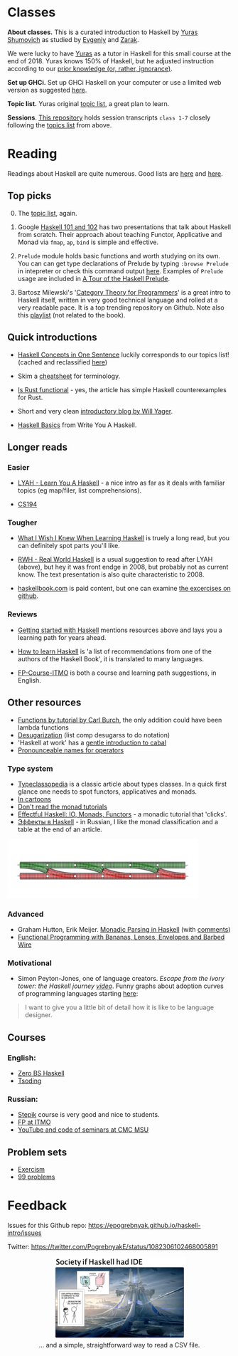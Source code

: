 <!-- 
People cited:

@shumovichy, @BartoszMilewski, @fsoikin, @_bravit, @smdiehl, @carl_burch,
@alex_pir, @binroot
-->

# Classes

**About classes.** This is a curated introduction to Haskell by [Yuras Shumovich](https://twitter.com/shumovichy) as studied by [Evgeniy](https://twitter.com/PogrebnyakE) and [Zarak](https://github.com/zarak).

We were lucky to have [Yuras](https://twitter.com/shumovichy) as a tutor in Haskell for this small course at the end of 2018. Yuras knows 150% of Haskell, but he adjusted instruction according to our [prior knowledge (or, rather, ignorance)](blog/how_we_started.md).

**Set up GHCi.** Set up GHCi Haskell on your computer or use a limited web version as
suggested [here](setup.md).

**Topic list.** Yuras original [topic list](topics.md), a great plan to learn. 

**Sessions**. [This repository](https://github.com/epogrebnyak/haskell-intro) holds session transcripts `class 1-7` closely following the [topics list](topics.md) from above. 

# Reading 

Readings about Haskell are quite numerous. Good lists are [here](https://wiki.haskell.org/Learning_Haskell) and [here](https://stackoverflow.com/questions/1012573/getting-started-with-haskell).

## Top picks

0. The [topic list](topics.md), again.

1. Google [Haskell 101 and 102](https://github.com/google/haskell-trainings/releases) has two presentations that talk about Haskell from scratch. Their approach about teaching Functor, Applicative and Monad via  `fmap`, `ap`, `bind` is simple and effective.

2. `Prelude` module holds basic functions and worth studying on its own. You can can get type declarations of Prelude by typing `:browse Prelude` in intepreter or check this command output [here](browse_prelude.hs). Examples of `Prelude` usage are included in [A Tour of the Haskell Prelude][pre]. 

3. Bartosz Milewski's '[Category Theory for Programmers][ctp]' is a great intro to Haskell itself, written in  very good technical language and rolled at a very readable pace. It is a top trending repository on Github. Note also this [playlist](https://www.youtube.com/playlist?list=PLbgaMIhjbmEnaH_LTkxLI7FMa2HsnawM_) (not related to the book).  

[pre]: http://www.cse.chalmers.se/edu/course/TDA555/tourofprelude.html
[ctp]: https://github.com/hmemcpy/milewski-ctfp-pdf

## Quick introductions

- [Haskell Concepts in One Sentence](https://ndrgrnd.net/posts/haskellOneSentence.html) 
  luckily corresponds to our topics list! (cached and reclassified [here](https://github.com/epogrebnyak/haskell-intro/issues/5))

- Skim a [cheatsheet](http://cheatsheet.codeslower.com/CheatSheet.pdf) for terminology.

- [Is Rust functional](https://www.fpcomplete.com/blog/2018/10/is-rust-functional) - yes,
  the article has simple Haskell counterexamples for Rust.

- Short and very clean [introductory blog by Will Yager](http://yager.io/CrashCourse/Haskell.html).

- [Haskell Basics](http://dev.stephendiehl.com/fun/001_basics.html) from Write You A Haskell.

## Longer reads

### Easier

- [LYAH - Learn You A Haskell](http://learnyouahaskell.com) - a nice intro as far as it deals with familiar topics (eg map/filer, list comprehensions).

- [CS194](https://www.seas.upenn.edu/~cis194/spring13/lectures.html)

### Tougher

- [What I Wish I Knew When Learning Haskell](http://dev.stephendiehl.com/hask/) is truely a long read, but you can definitely spot parts you'll like.  

- [RWH - Real World Haskell](http://book.realworldhaskell.org) is a usual suggestion to read after LYAH (above), but hey it 
  was front endge in 2008, but probably not as current know. The text presentation is also quite characteristic to 2008.

- [haskellbook.com](http://haskellbook.com) is paid content, but one can examine [the excercises on github](https://github.com/search?o=desc&q=haskellbook&s=stars&type=Repositories).


### Reviews

- [Getting started with Haskell](https://stackoverflow.com/questions/1012573/getting-started-with-haskell) mentions resources above and lays you a learning path for years ahead.

- [How to learn Haskell](https://github.com/bitemyapp/learnhaskell) is 'a list of recommendations from one of the authors of the Haskell Book', it is translated to many languages.

- [FP-Course-ITMO](https://github.com/jagajaga/FP-Course-ITMO) is both a course and learning path suggestions, in English.


## Other resources

- [Functions by tutorial by Carl Burch](http://www.toves.org/books/hsfun/), the only addition could have been lambda functions
- [Desugarization](http://www.haskellforall.com/2014/10/how-to-desugar-haskell-code.html) (list comp desugarss to do notation)  
- 'Haskell at work' has a [gentle introduction to cabal](https://haskell-at-work.com/episodes/2018-05-13-introduction-to-cabal.html)
- [Pronounceable names for operators](https://stackoverflow.com/questions/7746894/are-there-pronounceable-names-for-common-haskell-operators)

### Type system

- [Typeclassopedia](https://wiki.haskell.org/Typeclassopedia) is a classic article about types classes. In a quick 
  first glance one needs to spot functors, applicatives and monads.
- [In cartoons](http://adit.io/posts/2013-04-17-functors,_applicatives,_and_monads_in_pictures.html)
- [Don't read the monad tutorials](http://dev.stephendiehl.com/hask/#eightfold-path-to-monad-satori)
- [Effectful Haskell: IO, Monads, Functors](https://slpopejoy.github.io/posts/Effectful01.html#fn1) - a monadic tutorial that 'clicks'.
- [Эффекты в Haskell](https://ruhaskell.org/posts/theory/2018/01/18/effects-haskell.html) - in Russian, I like the monad classification and a table at the end of an article.

![](image/rails.png)

### Advanced 

- Graham Hutton, Erik Meijer. [Monadic Parsing in Haskell](http%3A%2F%2Fwww.cs.nott.ac.uk%2F~pszgmh%2Fpearl.pdf&usg=AOvVaw1BSPFzc6UYlS64ndClR60K) 
(with [comments](https://github.com/mini-kep/kep-parser.hs/tree/master/learn-parse))
- [Functional Programming with Bananas, Lenses, Envelopes and Barbed Wire](https://research.utwente.nl/en/publications/functional-programming-with-bananas-lenses-envelopes-and-barbed-w)

### Motivational

- Simon Peyton-Jones, one of language creators. _Escape from the ivory tower: the Haskell journey [video](https://www.youtube.com/watch?v=re96UgMk6GQ&feature=youtu.be&t=725)_. Funny graphs about adoption curves of programming languages starting [here](https://youtu.be/re96UgMk6GQ?t=719):

> I want to give you a little bit of detail how it is like to be language designer.

## Courses

### English:

- [Zero BS Haskell](https://github.com/alpacaaa/zero-bullshit-haskell)
- [Tsoding](https://www.youtube.com/channel/UCEbYhDd6c6vngsF5PQpFVWg)

### Russian: 

- [Stepik](https://stepik.org/course/75/promo) course is very good and nice to students.
- [FP at ITMO](https://github.com/jagajaga/FP-Course-ITMO)
- [YouTube and code of seminars at CMC MSU](https://cmc-haskell-2018.github.io)

## Problem sets

- [Exercism](https://exercism.io/my/tracks/haskell)
- [99 problems](https://wiki.haskell.org/H-99:_Ninety-Nine_Haskell_Problems)


# Feedback

Issues for this Github repo: <https://epogrebnyak.github.io/haskell-intro/issues>

Twitter: <https://twitter.com/PogrebnyakE/status/1082306102468005891>


<p align="center">
  <img src="image/collage.png">
  <br>
  <quote> ... and a simple, straightforward way to read a CSV file. </quote>  
</p>
